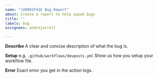 ```yaml
---
name: "\U0001F41E Bug Report"
about: Create a report to help squad bugs
title: ''
labels: bug
assignees: andrejarrell

---
```


**Describe**
A clear and concise description of what the bug is.

**Setup**
e.g. `.github/workflows/devposts.yml`
Show us how you setup your workflow file.

**Error**
Exact error you get in the action logs.